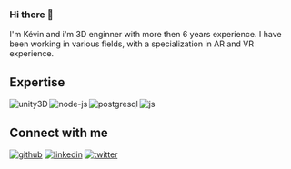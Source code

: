 ### Hi there 👋
I'm Kévin and i'm 3D enginner with more then 6 years experience. I have been working in various fields, with a specialization in AR and VR experience.

## Expertise
<img align="left" alt="unity3D" src="https://img.shields.io/badge/-unity3D-000000?style=for-the-badge&logo=unity&logoColor=white">
<img align="left" alt="node-js" src="https://img.shields.io/badge/-node_js-339933?style=for-the-badge&logo=node.js&logoColor=white">
<img align="left" alt="postgresql" src="https://img.shields.io/badge/-postgreSQL-4169E1?style=for-the-badge&logo=postgresql&logoColor=white">
<img align="left" alt="js" src="https://img.shields.io/badge/-JS-F7DF1E?style=for-the-badge&logo=javascript&logoColor=white">
<br>

## Connect with me
[<img src='https://img.shields.io/badge/-GitHub-181717?style=social&logo=github' alt='github'>](https://github.com/ketourneau)
[<img src='https://img.shields.io/badge/-LinkedIn-0A66C2?style=social&logo=linkedin' alt='linkedin'>](https://www.linkedin.com/in/cédric-derache-1b5bb575/)
[<img src='https://img.shields.io/badge/-Twitter-1DA1F2?style=social&logo=twitter' alt='twitter'>](https://twitter.com/etourneaukevin)
